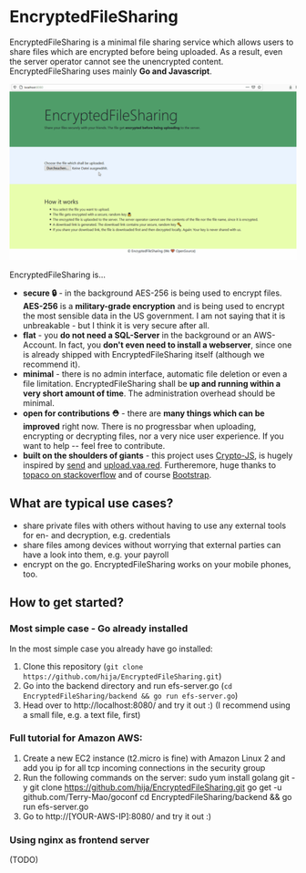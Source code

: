 # EncryptedFileSharing
EncryptedFileSharing is a minimal file sharing service which allows users to share files which are encrypted before being uploaded. As a result, even the server operator cannot see the unencrypted content. EncryptedFileSharing uses mainly **Go and Javascript**.

![Demo of EncryptedFileSharing](docs/efs_demo.gif)

EncryptedFileSharing is...
* **secure 🔒** - in the background AES-256 is being used to encrypt files. **AES-256** is a **military-grade encryption** and is being used to encrypt the most sensible data in the US government. I am not saying that it is unbreakable - but I think it is very secure after all.
* **flat** - you **do not need a SQL-Server** in the background or an AWS-Account. In fact, you **don't even need to install a webserver**, since one is already shipped with EncryptedFileSharing itself (although we recommend it).
* **minimal** - there is no admin interface, automatic file deletion or even a file limitation. EncryptedFileSharing shall be **up and running within a very short amount of time**. The administration overhead should be minimal.
* **open for contributions ⛑** - there are **many things which can be improved** right now. There is no progressbar when uploading, encrypting or decrypting files, nor a very nice user experience. If you want to help -- feel free to contribute.
* **built on the shoulders of giants** - this project uses [Crypto-JS](https://github.com/brix/crypto-js), is hugely inspired by [send](https://github.com/mozilla/send) and [upload.vaa.red](https://upload.vaa.red/). Furtheremore, huge thanks to [topaco on stackoverflow](https://stackoverflow.com/a/60550134) and of course [Bootstrap](https://getbootstrap.com/).

## What are typical use cases?
* share private files with others without having to use any external tools for en- and decryption, e.g. credentials
* share files among devices without worrying that external parties can have a look into them, e.g. your payroll
* encrypt on the go. EncryptedFileSharing works on your mobile phones, too.

## How to get started?
### Most simple case - Go already installed
In the most simple case you already have go installed:

1. Clone this repository (`git clone https://github.com/hija/EncryptedFileSharing.git`)
2. Go into the backend directory and run efs-server.go (`cd EncryptedFileSharing/backend && go run efs-server.go`)
3. Head over to http://localhost:8080/ and try it out :) (I recommend using a small file, e.g. a text file, first)


### Full tutorial for Amazon AWS:
1. Create a new EC2 instance (t2.micro is fine) with Amazon Linux 2 and add you ip for all tcp incoming connections in the security group
2. Run the following commands on the server:
    sudo yum install golang git -y
    git clone https://github.com/hija/EncryptedFileSharing.git
    go get -u github.com/Terry-Mao/goconf
    cd EncryptedFileSharing/backend && go run efs-server.go
3. Go to http://[YOUR-AWS-IP]:8080/ and try it out :)

### Using nginx as frontend server
(TODO)
